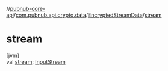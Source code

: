 //[pubnub-core-api](../../../index.md)/[com.pubnub.api.crypto.data](../index.md)/[EncryptedStreamData](index.md)/[stream](stream.md)

# stream

[jvm]\
val [stream](stream.md): [InputStream](https://docs.oracle.com/javase/8/docs/api/java/io/InputStream.html)
